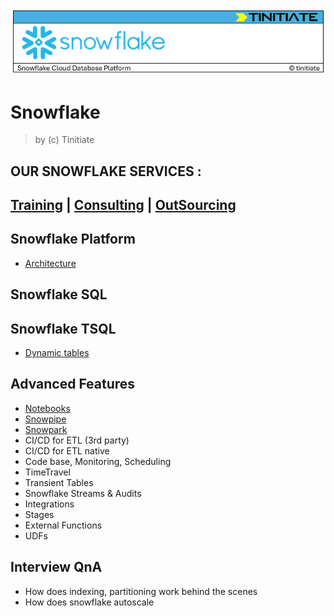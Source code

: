 ![snowflake](github-snowflake-header-image.png)
# Snowflake
> by (c) Tinitiate

OUR SNOWFLAKE SERVICES :
---
[Training]() | [Consulting]() | [OutSourcing]()
---

## Snowflake Platform
* [Architecture](architecutre.md)
## Snowflake SQL
## Snowflake TSQL
* [Dynamic tables](dynamic-tables.md)

## Advanced Features
* [Notebooks](snowflake-notebooks.md)
* [Snowpipe](snowpipe.md)
* [Snowpark](snowpark.md)
* CI/CD for ETL (3rd party)
* CI/CD for ETL native
* Code base, Monitoring, Scheduling
* TimeTravel
* Transient Tables
* Snowflake Streams & Audits
* Integrations
* Stages
* External Functions
* UDFs

## Interview QnA
* How does indexing, partitioning work behind the scenes
* How does snowflake autoscale
